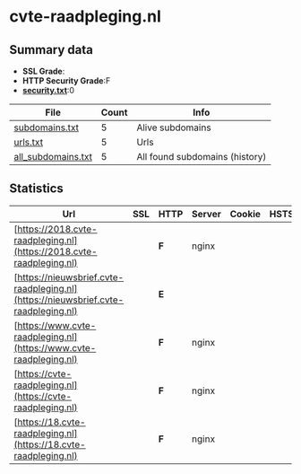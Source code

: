 

# cvte-raadpleging.nl
## Summary data


 - **SSL Grade**:
 - **HTTP Security Grade**:F
 - **[security.txt](https://www.digitaleoverheid.nl/nieuws/standaard-security-txt-nu-verplicht-voor-overheid/)**:0


| File       | Count | Info |
|------------|-------|------|
|[subdomains.txt](/data/cvte-raadpleging.nl/subdomains.txt)|5|Alive subdomains|
|[urls.txt](/data/cvte-raadpleging.nl/urls.txt)|5|Urls|
|[all_subdomains.txt](/data/cvte-raadpleging.nl/all_subdomains.txt)|5|All found subdomains (history)|


## Statistics


| Url | SSL | HTTP | Server | Cookie | HSTS | CORS | CTO | CSP | XFO | XXP | RP |FP| Tech |Title |
|--------|-------|-------|------|------|------|------|------|------|------|------|------|------|------|------|
|[https://2018.cvte-raadpleging.nl](https://2018.cvte-raadpleging.nl)| | **F**|nginx| | | | | | | | :white_check_mark: | |HSTS Nginx|404 Not Found|
|[https://nieuwsbrief.cvte-raadpleging.nl](https://nieuwsbrief.cvte-raadpleging.nl)| | **E**|| | | | | | | | :white_check_mark: | ||404 Not Found|
|[https://www.cvte-raadpleging.nl](https://www.cvte-raadpleging.nl)| | **F**|nginx| | | | | | | | :white_check_mark: | |HSTS Nginx|404 Not Found|
|[https://cvte-raadpleging.nl](https://cvte-raadpleging.nl)| | **F**|nginx| | | | | | | | :white_check_mark: | |HSTS Nginx|404 Not Found|
|[https://18.cvte-raadpleging.nl](https://18.cvte-raadpleging.nl)| | **F**|nginx| | | | | | | | :white_check_mark: | |HSTS Nginx|404 Not Found|

